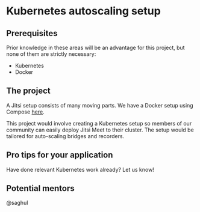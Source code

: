 # Kubernetes autoscaling setup

## Prerequisites
Prior knowledge in these areas will be an advantage for this project, but none of them
are strictly necessary:

* Kubernetes
* Docker

## The project
A Jitsi setup consists of many moving parts. We have a Docker setup using Compose [here](https://github.com/jitsi/docker-jitsi-meet).

This project would involve creating a Kubernetes setup so members of our community can easily deploy Jitsi Meet to their cluster. The setup would be tailored for auto-scaling bridges and recorders.

## Pro tips for your application
Have done relevant Kubernetes work already? Let us know!

## Potential mentors
@saghul
